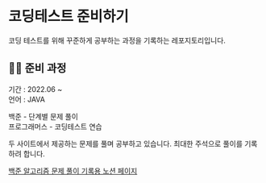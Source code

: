 # 코딩테스트 준비하기
코딩 테스트를 위해 꾸준하게 공부하는 과정을 기록하는 레포지토리입니다.

## 🙋‍♀️ 준비 과정
기간 : 2022.06 ~ <br/>
언어 : JAVA

백준 - 단계별 문제 풀이 <br/>
프로그래머스 - 코딩테스트 연습

두 사이트에서 제공하는 문제를 풀며 공부하고 있습니다. 최대한 주석으로 풀이를 기록하려 합니다.

[백준 알고리즘 문제 풀이 기록용 노션 페이지](https://sleepy-cartwheel-ace.notion.site/017fa72f06074aa5b9e9146b962804fd?v=fa50eb9fa30e454fbfc8fee2a975f74c)
